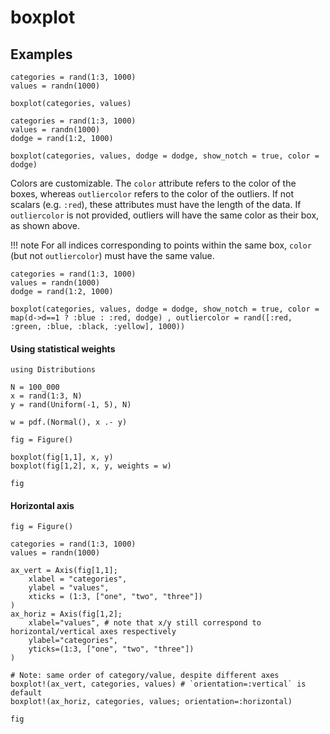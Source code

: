 # boxplot


## Examples

```@figure
categories = rand(1:3, 1000)
values = randn(1000)

boxplot(categories, values)
```

```@figure
categories = rand(1:3, 1000)
values = randn(1000)
dodge = rand(1:2, 1000)

boxplot(categories, values, dodge = dodge, show_notch = true, color = dodge)
```

Colors are customizable. The `color` attribute refers to the color of the boxes, whereas
`outliercolor` refers to the color of the outliers. If not scalars (e.g. `:red`), these attributes
must have the length of the data. If `outliercolor` is not provided, outliers will have the
same color as their box, as shown above.

!!! note
    For all indices corresponding to points within the same box, `color` (but not `outliercolor`)
    must have the same value.

```@figure
categories = rand(1:3, 1000)
values = randn(1000)
dodge = rand(1:2, 1000)

boxplot(categories, values, dodge = dodge, show_notch = true, color = map(d->d==1 ? :blue : :red, dodge) , outliercolor = rand([:red, :green, :blue, :black, :yellow], 1000))
```

#### Using statistical weights

```@figure
using Distributions

N = 100_000
x = rand(1:3, N)
y = rand(Uniform(-1, 5), N)

w = pdf.(Normal(), x .- y)

fig = Figure()

boxplot(fig[1,1], x, y)
boxplot(fig[1,2], x, y, weights = w)

fig
```

#### Horizontal axis

```@figure
fig = Figure()

categories = rand(1:3, 1000)
values = randn(1000)

ax_vert = Axis(fig[1,1];
    xlabel = "categories",
    ylabel = "values",
    xticks = (1:3, ["one", "two", "three"])
)
ax_horiz = Axis(fig[1,2];
    xlabel="values", # note that x/y still correspond to horizontal/vertical axes respectively
    ylabel="categories",
    yticks=(1:3, ["one", "two", "three"])
)

# Note: same order of category/value, despite different axes
boxplot!(ax_vert, categories, values) # `orientation=:vertical` is default
boxplot!(ax_horiz, categories, values; orientation=:horizontal)

fig
```
